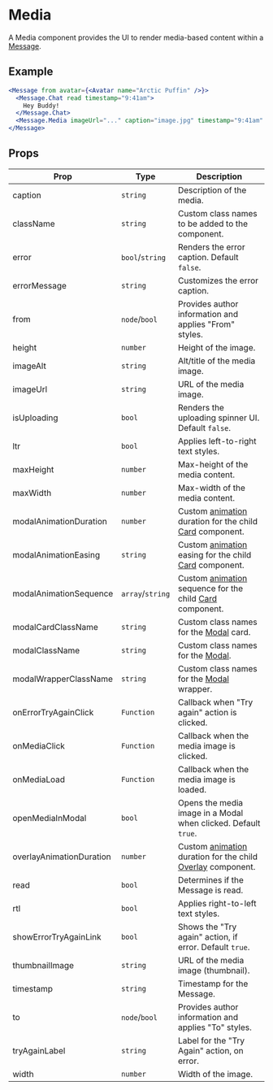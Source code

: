 # Media

A Media component provides the UI to render media-based content within a [Message](./Message.md).

## Example

```jsx
<Message from avatar={<Avatar name="Arctic Puffin" />}>
  <Message.Chat read timestamp="9:41am">
    Hey Buddy!
  </Message.Chat>
  <Message.Media imageUrl="..." caption="image.jpg" timestamp="9:41am" read />
</Message>
```

## Props

| Prop                     | Type             | Description                                                                            |
| ------------------------ | ---------------- | -------------------------------------------------------------------------------------- |
| caption                  | `string`         | Description of the media.                                                              |
| className                | `string`         | Custom class names to be added to the component.                                       |
| error                    | `bool`/`string`  | Renders the error caption. Default `false`.                                            |
| errorMessage             | `string`         | Customizes the error caption.                                                          |
| from                     | `node`/`bool`    | Provides author information and applies "From" styles.                                 |
| height                   | `number`         | Height of the image.                                                                   |
| imageAlt                 | `string`         | Alt/title of the media image.                                                          |
| imageUrl                 | `string`         | URL of the media image.                                                                |
| isUploading              | `bool`           | Renders the uploading spinner UI. Default `false`.                                     |
| ltr                      | `bool`           | Applies left-to-right text styles.                                                     |
| maxHeight                | `number`         | Max-height of the media content.                                                       |
| maxWidth                 | `number`         | Max-width of the media content.                                                        |
| modalAnimationDuration   | `number`         | Custom [animation](../Animate) duration for the child [Card](../Card) component.       |
| modalAnimationEasing     | `string`         | Custom [animation](../Animate) easing for the child [Card](../Card) component.         |
| modalAnimationSequence   | `array`/`string` | Custom [animation](../Animate) sequence for the child [Card](../Card) component.       |
| modalCardClassName       | `string`         | Custom class names for the [Modal](../Modal) card.                                     |
| modalClassName           | `string`         | Custom class names for the [Modal](../Modal).                                          |
| modalWrapperClassName    | `string`         | Custom class names for the [Modal](../Modal) wrapper.                                  |
| onErrorTryAgainClick     | `Function`       | Callback when "Try again" action is clicked.                                           |
| onMediaClick             | `Function`       | Callback when the media image is clicked.                                              |
| onMediaLoad              | `Function`       | Callback when the media image is loaded.                                               |
| openMediaInModal         | `bool`           | Opens the media image in a Modal when clicked. Default `true`.                         |
| overlayAnimationDuration | `number`         | Custom [animation](../Animate) duration for the child [Overlay](../Overlay) component. |
| read                     | `bool`           | Determines if the Message is read.                                                     |
| rtl                      | `bool`           | Applies right-to-left text styles.                                                     |
| showErrorTryAgainLink    | `bool`           | Shows the "Try again" action, if error. Default `true`.                                |
| thumbnailImage           | `string`         | URL of the media image (thumbnail).                                                    |
| timestamp                | `string`         | Timestamp for the Message.                                                             |
| to                       | `node`/`bool`    | Provides author information and applies "To" styles.                                   |
| tryAgainLabel            | `string`         | Label for the "Try Again" action, on error.                                            |
| width                    | `number`         | Width of the image.                                                                    |
